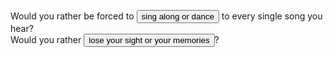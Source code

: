 Would you rather be forced to <button>sing along or dance</button> to every single song you hear?<br>
Would you rather <button>lose your sight or your memories</button>?
